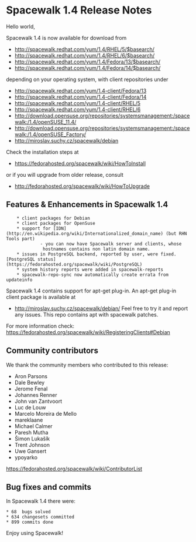 # __Spacewalk 1.4 Release Notes__



Hello world, 

Spacewalk 1.4 is now available for download from 

  * http://spacewalk.redhat.com/yum/1.4/RHEL/5/$basearch/ 
  * http://spacewalk.redhat.com/yum/1.4/RHEL/6/$basearch/ 
  * http://spacewalk.redhat.com/yum/1.4/Fedora/13/$basearch/ 
  * http://spacewalk.redhat.com/yum/1.4/Fedora/14/$basearch/ 

depending on your operating system, with client repositories under 

  * http://spacewalk.redhat.com/yum/1.4-client/Fedora/13
  * http://spacewalk.redhat.com/yum/1.4-client/Fedora/14
  * http://spacewalk.redhat.com/yum/1.4-client/RHEL/5
  * http://spacewalk.redhat.com/yum/1.4-client/RHEL/6
  * http://download.opensuse.org/repositories/systemsmanagement:/spacewalk:/1.4/openSUSE_11.4/
  * http://download.opensuse.org/repositories/systemsmanagement:/spacewalk:/1.4/openSUSE_Factory/
  * http://miroslav.suchy.cz/spacewalk/debian

Check the installation steps at 

  * https://fedorahosted.org/spacewalk/wiki/HowToInstall 

or if you will upgrade from older release, consult 

  * http://fedorahosted.org/spacewalk/wiki/HowToUpgrade 
## Features & Enhancements in Spacewalk 1.4



        * client packages for Debian
        * client packages for OpenSuse
        * support for [IDN](http://en.wikipedia.org/wiki/Internationalized_domain_name) (but RHN Tools part)
                 - you can now have Spacewalk server and clients, whose
                  hostnames contains non latin domain name.
        * issues in PostgreSQL backend, reported by user, were fixed. [PostgreSQL status](https://fedorahosted.org/spacewalk/wiki/PostgreSQL)
        * system history reports were added in spacewalk-reports
        * spacewalk-repo-sync now automatically create errata from updateinfo


Spacewalk 1.4 contains support for apt-get plug-in. 
An apt-get plug-in client package is available at 
 * http://miroslav.suchy.cz/spacewalk/debian/ 
Feel free to try it and report any issues. 
This repo contains apt with spacewalk patches.

For more information check: 
https://fedorahosted.org/spacewalk/wiki/RegisteringClients#Debian 
## Community contributors



We thank the community members who contributed to this release: 

 * Aron Parsons
 * Dale Bewley
 * Jerome Fenal
 * Johannes Renner
 * John van Zantvoort
 * Luc de Louw
 * Marcelo Moreira de Mello
 * mareklaane
 * Michael Calmer
 * Paresh Mutha
 * Šimon Lukašík
 * Trent Johnson
 * Uwe Gansert
 * ypoyarko

https://fedorahosted.org/spacewalk/wiki/ContributorList 
## Bug fixes and commits



In Spacewalk 1.4 there were: 

    * 68  bugs solved 
    * 634 changesets committed 
    * 899 commits done 


Enjoy using Spacewalk! 